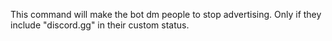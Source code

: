 This command will make the bot dm people to stop advertising. Only if they include "discord.gg" in their custom status.
